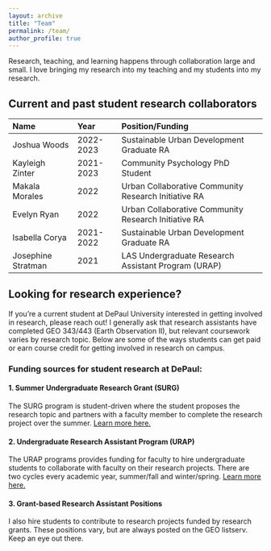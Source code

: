 ```yaml
---
layout: archive
title: "Team"
permalink: /team/
author_profile: true
---
```

Research, teaching, and learning happens through collaboration large and small. I love bringing my research into my teaching and my students into my research.

## Current and past student research collaborators 
| Name                   | Year        | Position/Funding                           |
|:-----------------------|:------------|:-------------------------------------------|
| Joshua Woods           | 2022-2023   | Sustainable Urban Development Graduate RA  |
| Kayleigh Zinter        | 2021-2023   | Community Psychology PhD Student           |
| Makala Morales         | 2022        | Urban Collaborative Community Research Initiative RA  |
| Evelyn Ryan            | 2022        | Urban Collaborative Community Research Initiative RA  |
| Isabella Corya         | 2021-2022   | Sustainable Urban Development Graduate RA             |
| Josephine Stratman     | 2021        | LAS Undergraduate Research Assistant Program (URAP)   |

## Looking for research experience?
If you’re a current student at DePaul University interested in getting involved in research, please reach out! I generally ask that research assistants have completed GEO 343/443 (Earth Observation II), but relevant coursework varies by research topic. Below are some of the ways students can get paid or earn course credit for getting involved in research on campus.
### Funding sources for student research at DePaul:
#### 1. Summer Undergraduate Research Grant (SURG)
The SURG program is student-driven where the student proposes the research topic and partners with a faculty member to complete the research project over the summer. [Learn more here.](https://las.depaul.edu/student-resources/undergraduate-research/Pages/grant-programs.aspx) 

#### 2. Undergraduate Research Assistant Program (URAP)
The URAP programs provides funding for faculty to hire undergraduate students to collaborate with faculty on their research projects. There are two cycles every academic year, summer/fall and winter/spring. [Learn more here.](https://las.depaul.edu/faculty-and-staff/faculty-grants-fellowships/Pages/grant-programs.aspx) 

#### 3. Grant-based Research Assistant Positions
I also hire students to contribute to research projects funded by research grants. These positions vary, but are always posted on the GEO listserv. Keep an eye out there.
